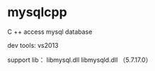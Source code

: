 # mysqlcpp
C ++ access mysql database

dev tools: vs2013

support lib： libmysql.dll libmysqld.dll （5.7.17.0）
